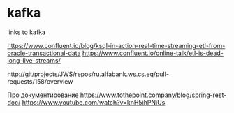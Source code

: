 # kafka

links to kafka

https://www.confluent.io/blog/ksql-in-action-real-time-streaming-etl-from-oracle-transactional-data
https://www.confluent.io/online-talk/etl-is-dead-long-live-streams/

http://git/projects/JWS/repos/ru.alfabank.ws.cs.eq/pull-requests/158/overview

Про документирование
https://www.tothepoint.company/blog/spring-rest-doc/
https://www.youtube.com/watch?v=knH5ihPNiUs

